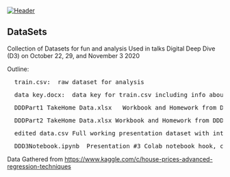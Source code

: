 [![Header](https://www.google.com/url?sa=i&url=https%3A%2F%2Fwww.thestreet.com%2Finvesting%2Fearnings%2Fbaxter-drops-on-disclosure-of-financial-misstatements-lower-quarterly-sales-15139095&psig=AOvVaw3E7yZjTxyWT8dWxW40sOos&ust=1605114705162000&source=images&cd=vfe&ved=0CAIQjRxqFwoTCLCr7LK8-OwCFQAAAAAdAAAAABAD "Header")]()

## DataSets
Collection of Datasets for fun and analysis
Used in talks Digital Deep Dive (D3) on October 22, 29, and November 3 2020

Outline:

<pre class="tab1">  train.csv:  raw dataset for analysis</pre>
<pre class="tab1">  data_key.docx:  data key for train.csv including info about features</pre>	
<pre class="tab1">  DDDPart1_TakeHome_Data.xlsx   Workbook and Homework from DDD Presentation #1</pre>	
<pre class="tab1">  DDDPart2_TakeHome_Data.xlsx Workbook and Homework from DDD Presentation #2</pre>	
<pre class="tab1">  edited_data.csv Full working presentation dataset with intermediate steps</pre>	
<pre class="tab1">  DDD3Notebook.ipynb  Presentation #3 Colab notebook hook, can be downloaded and used in a notebook editor</pre>

Data Gathered from https://www.kaggle.com/c/house-prices-advanced-regression-techniques
